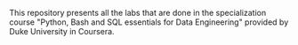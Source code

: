 
This repository presents all the labs that are done in the specialization course "Python, Bash and SQL essentials for Data Engineering" provided by Duke University in Coursera.
